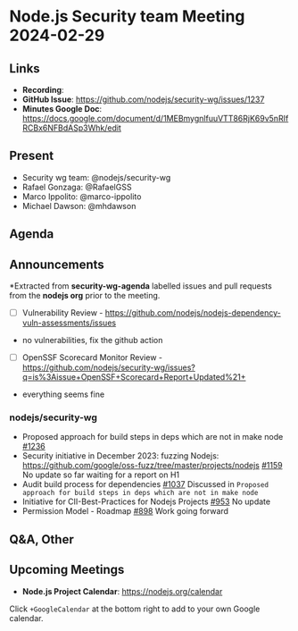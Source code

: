 # Node.js  Security team Meeting 2024-02-29

## Links

* **Recording**:  
* **GitHub Issue**: https://github.com/nodejs/security-wg/issues/1237
* **Minutes Google Doc**: https://docs.google.com/document/d/1MEBmygnlfuuVTT86RjK69v5nRIfRCBx6NFBdASp3Whk/edit

## Present

* Security wg team: @nodejs/security-wg
* Rafael Gonzaga: @RafaelGSS
* Marco Ippolito: @marco-ippolito
* Michael Dawson: @mhdawson

## Agenda

## Announcements

*Extracted from **security-wg-agenda** labelled issues and pull requests from the **nodejs org** prior to the meeting.

* [ ] Vulnerability Review - <https://github.com/nodejs/nodejs-dependency-vuln-assessments/issues>
* no vulnerabilities, fix the github action
* [ ] OpenSSF Scorecard Monitor Review - <https://github.com/nodejs/security-wg/issues?q=is%3Aissue+OpenSSF+Scorecard+Report+Updated%21+>
* everything seems fine

### nodejs/security-wg

* Proposed approach for build steps in deps which are not in make node  [#1236](https://github.com/nodejs/security-wg/issues/1236)
* Security initiative in December 2023: fuzzing Nodejs: <https://github.com/google/oss-fuzz/tree/master/projects/nodejs> [#1159](https://github.com/nodejs/security-wg/issues/1159)
No update so far waiting for a report on H1
* Audit build process for dependencies [#1037](https://github.com/nodejs/security-wg/issues/1037)
Discussed in `Proposed approach for build steps in deps which are not in make node`
* Initiative for CII-Best-Practices for Nodejs Projects [#953](https://github.com/nodejs/security-wg/issues/953)
No update
* Permission Model - Roadmap [#898](https://github.com/nodejs/security-wg/issues/898)
Work going forward

## Q&A, Other

## Upcoming Meetings

* **Node.js Project Calendar**: <https://nodejs.org/calendar>

Click `+GoogleCalendar` at the bottom right to add to your own Google calendar.
